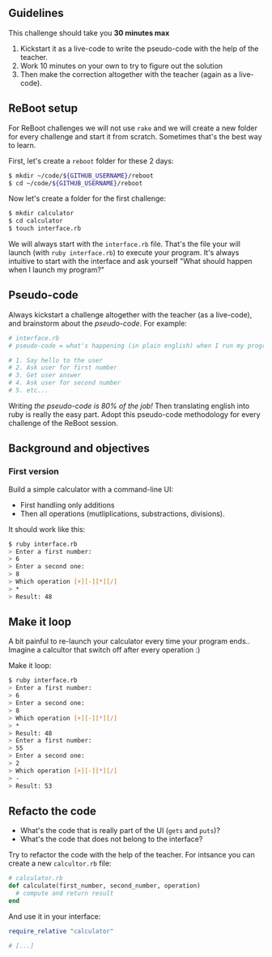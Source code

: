 ## Guidelines

This challenge should take you **30 minutes max**

1. Kickstart it as a live-code to write the pseudo-code with the help of the teacher.
2. Work 10 minutes on your own to try to figure out the solution
3. Then make the correction altogether with the teacher (again as a live-code).

## ReBoot setup

For ReBoot challenges we will not use `rake` and we will create a new folder for every challenge and start it from scratch. Sometimes that's the best way to learn.

First, let's create a `reboot` folder for these 2 days:

```bash
$ mkdir ~/code/${GITHUB_USERNAME}/reboot
$ cd ~/code/${GITHUB_USERNAME}/reboot
```

Now let's create a folder for the first challenge:

```bash
$ mkdir calculator
$ cd calculator
$ touch interface.rb
```

We will always start with the `interface.rb` file. That's the file your will launch (with `ruby interface.rb`) to execute your program. It's always intuitive to start with the interface and ask yourself "What should happen when I launch my program?"


## Pseudo-code

Always kickstart a challenge altogether with the teacher (as a live-code), and brainstorm about the *pseudo-code*. For example:


```ruby
# interface.rb
# pseudo-code = what's happening (in plain english) when I run my program

# 1. Say hello to the user
# 2. Ask user for first number
# 3. Get user answer
# 4. Ask user for second number
# 5. etc...
```

Writing *the pseudo-code is 80% of the job!* Then translating english into ruby is really the easy part. Adopt this pseudo-code methodology for every challenge of the ReBoot session.


## Background and objectives

### First version

Build a simple calculator with a command-line UI:

- First handling only additions
- Then all operations (mutliplications, substractions, divisions).

It should work like this:

```bash
$ ruby interface.rb
> Enter a first number:
> 6
> Enter a second one:
> 8
> Which operation [+][-][*][/]
> *
> Result: 48
```

## Make it loop

A bit painful to re-launch your calculator every time your program ends.. Imagine a calcultor that switch off after every operation :)

Make it loop:

```bash
$ ruby interface.rb
> Enter a first number:
> 6
> Enter a second one:
> 8
> Which operation [+][-][*][/]
> *
> Result: 48
> Enter a first number:
> 55
> Enter a second one:
> 2
> Which operation [+][-][*][/]
> -
> Result: 53
```

## Refacto the code

- What's the code that is really part of the UI (`gets` and `puts`)?
- What's the code that does not belong to the interface?

Try to refactor the code with the help of the teacher. For intsance you can create a new `calcultor.rb` file:

```ruby
# calculator.rb
def calculate(first_number, second_number, operation)
  # compute and return result
end
```

And use it in your interface:

```ruby
require_relative "calculator"

# [...]
```





